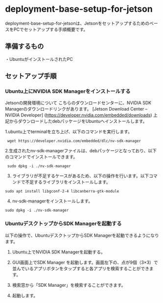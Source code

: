 # deployment-base-setup-for-jetson  
deployment-base-setup-for-jetsonは、JetsonをセットアップするためのベースをPCでセットアップする手順概要です。

## 準備するもの

・UbuntuがインストールされたPC

## セットアップ手順

### Ubuntu上にNVIDIA SDK Managerをインストールする
Jetsonの開発環境について
こちらのダウンロードセンターに、NVIDIA SDK Managerのダウンロードリンクがあります。
[Jetson Download Center – NVIDIA Developer] (https://developer.nvidia.com/embedded/downloads)
上記からダウンロードしたdebパッケージをUbuntuへインストールします。

1.ubuntu上でterminalを立ち上げ、以下のコマンドを実行します。

```
 wget https://developer.nvidia.com/embedded/dlc/nv-sdk-manager

```
2.生成されたnv-sdk-managerファイルは、debパッケージとなっており、以下のコマンドでインストールできます。
```
 sudo dpkg -i ./nv-sdk-manager
```
3.  ライブラリが不足するケースがあるため、以下の操作を行います。以下コマンドで不足するライブラリをインストールします。

```
sudo apt install libgconf-2-4 libcanberra-gtk-module
```

4.  nv-sdk-managerをインストールします。

```
sudo dpkg -i ./nv-sdk-manager
```

### UbuntuデスクトップからSDK Managerを起動する
以下の操作で、UbuntuデスクトップからSDK Managerを起動できるようになります。

1.	Ubuntu上でNVIDIA SDK Managerを起動する。
   1. GUI画面上でSDK Manager を起動します。画面左下の、点が9個（3×3）で並んでいるアプリボタンをタップすると各アプリを検索することができます。

   2. 検索窓から「SDK Manager」を検索することができます。
   
   3. 起動します。
   
  